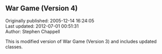 ## War Game (Version 4)  
Originally published: 2005-12-14 16:24:05  
Last updated: 2012-07-01 00:51:31  
Author: Stephen Chappell  
  
This is modified version of War Game (Version 3) and includes updated classes.